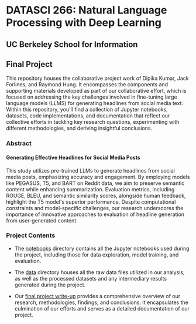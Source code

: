 # DATASCI 266: Natural Language Processing with Deep Learning 
## UC Berkeley School for Information
## Final Project 

This repository houses the collaborative project work of Dipika Kumar, Jack Forlines, and Raymond Hung. 
It encompasses the components and supporting materials developed as part of our collaborative effort, which is focused on addressing the key challenges involved in fine-tuning large language models (LLMS) for generating headlines from social media text. Within this repository, you'll find a collection of Jupyter notebooks, datasets, code implementations, and documentation that reflect our collective efforts in tackling key research questions, experimenting with different methodologies, and deriving insightful conclusions.


### Abstract
#### Generating Effective Headlines for Social Media Posts
This study utilizes pre-trained LLMs to generate headlines from social media posts, emphasizing accuracy and engagement. By employing models like PEGASUS, T5, and BART on Reddit data, we aim to preserve semantic content while enhancing summarization. Evaluation metrics, including ROUGE, BLEU, and semantic similarity scores, alongside human feedback, highlight the T5 model's superior performance. Despite computational constraints and model-specific challenges, our research underscores the importance of innovative approaches to evaluation of headline generation from user-generated content.

### Project Contents

- The [notebooks](/notebooks/) directory contains all the Jupyter notebooks used during the project, including those for data exploration, model training, and evaluation.

- The [data](/data/) directory houses all the raw data files utilized in our analysis, as well as the processed datasets and any intermediary results generated during the project.

- Our [final project write-up](/W266-Project-Final-Ray-Dipika-Jack.pdf/) provides a comprehensive overview of our research, methodologies, findings, and conclusions. It encapsulates the culmination of our efforts and serves as a detailed documentation of our project.

